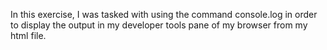 In this exercise, I was tasked with using the command console.log in order to display the output
in my developer tools pane of my browser from my html file.